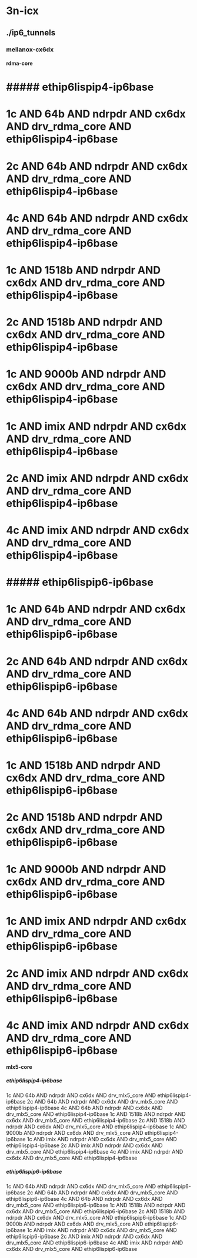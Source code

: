 # 3n-icx
## ./ip6_tunnels
### mellanox-cx6dx
#### rdma-core
# ##### ethip6lispip4-ip6base
# 1c AND 64b AND ndrpdr AND cx6dx AND drv_rdma_core AND ethip6lispip4-ip6base
# 2c AND 64b AND ndrpdr AND cx6dx AND drv_rdma_core AND ethip6lispip4-ip6base
# 4c AND 64b AND ndrpdr AND cx6dx AND drv_rdma_core AND ethip6lispip4-ip6base
# 1c AND 1518b AND ndrpdr AND cx6dx AND drv_rdma_core AND ethip6lispip4-ip6base
# 2c AND 1518b AND ndrpdr AND cx6dx AND drv_rdma_core AND ethip6lispip4-ip6base
# 1c AND 9000b AND ndrpdr AND cx6dx AND drv_rdma_core AND ethip6lispip4-ip6base
# 1c AND imix AND ndrpdr AND cx6dx AND drv_rdma_core AND ethip6lispip4-ip6base
# 2c AND imix AND ndrpdr AND cx6dx AND drv_rdma_core AND ethip6lispip4-ip6base
# 4c AND imix AND ndrpdr AND cx6dx AND drv_rdma_core AND ethip6lispip4-ip6base
# ##### ethip6lispip6-ip6base
# 1c AND 64b AND ndrpdr AND cx6dx AND drv_rdma_core AND ethip6lispip6-ip6base
# 2c AND 64b AND ndrpdr AND cx6dx AND drv_rdma_core AND ethip6lispip6-ip6base
# 4c AND 64b AND ndrpdr AND cx6dx AND drv_rdma_core AND ethip6lispip6-ip6base
# 1c AND 1518b AND ndrpdr AND cx6dx AND drv_rdma_core AND ethip6lispip6-ip6base
# 2c AND 1518b AND ndrpdr AND cx6dx AND drv_rdma_core AND ethip6lispip6-ip6base
# 1c AND 9000b AND ndrpdr AND cx6dx AND drv_rdma_core AND ethip6lispip6-ip6base
# 1c AND imix AND ndrpdr AND cx6dx AND drv_rdma_core AND ethip6lispip6-ip6base
# 2c AND imix AND ndrpdr AND cx6dx AND drv_rdma_core AND ethip6lispip6-ip6base
# 4c AND imix AND ndrpdr AND cx6dx AND drv_rdma_core AND ethip6lispip6-ip6base
#### mlx5-core
##### ethip6lispip4-ip6base
1c AND 64b AND ndrpdr AND cx6dx AND drv_mlx5_core AND ethip6lispip4-ip6base
2c AND 64b AND ndrpdr AND cx6dx AND drv_mlx5_core AND ethip6lispip4-ip6base
4c AND 64b AND ndrpdr AND cx6dx AND drv_mlx5_core AND ethip6lispip4-ip6base
1c AND 1518b AND ndrpdr AND cx6dx AND drv_mlx5_core AND ethip6lispip4-ip6base
2c AND 1518b AND ndrpdr AND cx6dx AND drv_mlx5_core AND ethip6lispip4-ip6base
1c AND 9000b AND ndrpdr AND cx6dx AND drv_mlx5_core AND ethip6lispip4-ip6base
1c AND imix AND ndrpdr AND cx6dx AND drv_mlx5_core AND ethip6lispip4-ip6base
2c AND imix AND ndrpdr AND cx6dx AND drv_mlx5_core AND ethip6lispip4-ip6base
4c AND imix AND ndrpdr AND cx6dx AND drv_mlx5_core AND ethip6lispip4-ip6base
##### ethip6lispip6-ip6base
1c AND 64b AND ndrpdr AND cx6dx AND drv_mlx5_core AND ethip6lispip6-ip6base
2c AND 64b AND ndrpdr AND cx6dx AND drv_mlx5_core AND ethip6lispip6-ip6base
4c AND 64b AND ndrpdr AND cx6dx AND drv_mlx5_core AND ethip6lispip6-ip6base
1c AND 1518b AND ndrpdr AND cx6dx AND drv_mlx5_core AND ethip6lispip6-ip6base
2c AND 1518b AND ndrpdr AND cx6dx AND drv_mlx5_core AND ethip6lispip6-ip6base
1c AND 9000b AND ndrpdr AND cx6dx AND drv_mlx5_core AND ethip6lispip6-ip6base
1c AND imix AND ndrpdr AND cx6dx AND drv_mlx5_core AND ethip6lispip6-ip6base
2c AND imix AND ndrpdr AND cx6dx AND drv_mlx5_core AND ethip6lispip6-ip6base
4c AND imix AND ndrpdr AND cx6dx AND drv_mlx5_core AND ethip6lispip6-ip6base